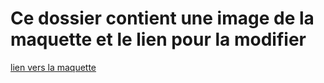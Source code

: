 # Ce dossier contient une image de la maquette et le lien pour la modifier

[lien vers la maquette](https://www.figma.com/file/qp9y4G3wlwj512AkHaq5qa/Untitled?type=design&node-id=60-84&mode=design&t=DfnheJuUSSRjHPsD-0)

